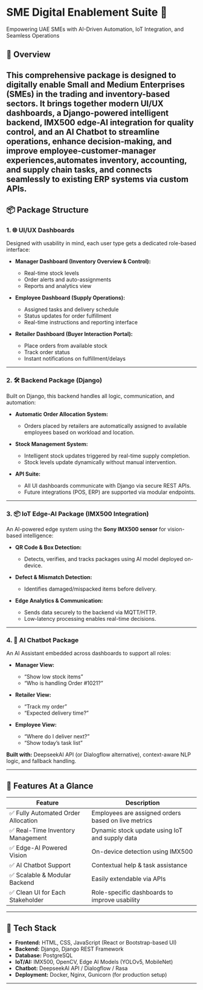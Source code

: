# SME Digital Enablement Suite 🚀  
Empowering UAE SMEs with AI-Driven Automation, IoT Integration, and Seamless Operations

## 🧩 Overview
This comprehensive package is designed to digitally enable Small and Medium Enterprises (SMEs) in the **trading and inventory-based sectors**. It brings together **modern UI/UX dashboards**, a **Django-powered intelligent backend**, **IMX500 edge-AI integration** for quality control, and an **AI Chatbot** to streamline operations, enhance decision-making, and improve employee-customer-manager experiences,automates inventory, accounting, and supply chain tasks, and connects seamlessly to existing ERP systems via custom APIs.
---

## 📦 Package Structure

### 1. 🌐 UI/UX Dashboards
Designed with usability in mind, each user type gets a dedicated role-based interface:

- **Manager Dashboard (Inventory Overview & Control):**
  - Real-time stock levels
  - Order alerts and auto-assignments
  - Reports and analytics view

- **Employee Dashboard (Supply Operations):**
  - Assigned tasks and delivery schedule
  - Status updates for order fulfillment
  - Real-time instructions and reporting interface

- **Retailer Dashboard (Buyer Interaction Portal):**
  - Place orders from available stock
  - Track order status
  - Instant notifications on fulfillment/delays

---

### 2. 🛠️ Backend Package (Django)
Built on Django, this backend handles all logic, communication, and automation:

- **Automatic Order Allocation System:**
  - Orders placed by retailers are automatically assigned to available employees based on workload and location.
  
- **Stock Management System:**
  - Intelligent stock updates triggered by real-time supply completion.
  - Stock levels update dynamically without manual intervention.

- **API Suite:**
  - All UI dashboards communicate with Django via secure REST APIs.
  - Future integrations (POS, ERP) are supported via modular endpoints.

---

### 3. 📦 IoT Edge-AI Package (IMX500 Integration)
An AI-powered edge system using the **Sony IMX500 sensor** for vision-based intelligence:

- **QR Code & Box Detection:**
  - Detects, verifies, and tracks packages using AI model deployed on-device.
  
- **Defect & Mismatch Detection:**
  - Identifies damaged/mispacked items before delivery.
  
- **Edge Analytics & Communication:**
  - Sends data securely to the backend via MQTT/HTTP.
  - Low-latency processing enables real-time decisions.

---

### 4. 🤖 AI Chatbot Package
An AI Assistant embedded across dashboards to support all roles:

- **Manager View:**
  - “Show low stock items”  
  - “Who is handling Order #1021?”

- **Retailer View:**
  - “Track my order”
  - “Expected delivery time?”

- **Employee View:**
  - “Where do I deliver next?”  
  - “Show today’s task list”

**Built with:** DeepseekAI API (or Dialogflow alternative), context-aware NLP logic, and fallback handling.

---

## 🚀 Features At a Glance

| Feature                             | Description |
|-------------------------------------|-------------|
| ✅ Fully Automated Order Allocation | Employees are assigned orders based on live metrics |
| ✅ Real-Time Inventory Management   | Dynamic stock update using IoT and supply data |
| ✅ Edge-AI Powered Vision           | On-device detection using IMX500 |
| ✅ AI Chatbot Support               | Contextual help & task assistance |
| ✅ Scalable & Modular Backend       | Easily extendable via APIs |
| ✅ Clean UI for Each Stakeholder    | Role-specific dashboards to improve usability |

---

## 📂 Tech Stack

- **Frontend:** HTML, CSS, JavaScript (React or Bootstrap-based UI)
- **Backend:** Django, Django REST Framework
- **Database:** PostgreSQL
- **IoT/AI:** IMX500, OpenCV, Edge AI Models (YOLOv5, MobileNet)
- **Chatbot:** DeepseekAI API / Dialogflow / Rasa
- **Deployment:** Docker, Nginx, Gunicorn (for production setup)

---


